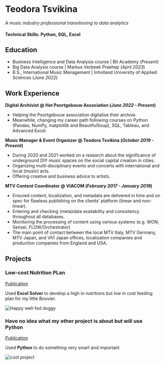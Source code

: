 # Teodora Tsvikina
<i>A music industry professional transitioning to data analytics </i>

#### Technical Skills: Python, SQL, Excel

## Education						       		
- Business Intelligence and Data Analysis course | Bit Academy (_Present_)
- Big Data Analysis course	| Markus Verbeek Praehep (_April 2023_)	 			        		
- B.S., International Music Management | Inholland University of Applied Sciences (_June 2022_)

## Work Experience
**Digital Archivist @ Het Poortgebouw Association (_June 2022 - Present_)**
- Helping the Poortgebouw association digitalise their archive.
- Meanwhile, changing my career path following courses on Python (Pandas, NumPy, matplotlib and BeautifulSoup), SQL, Tableau, and Advanced Excel.

**Music Manager & Event Organizer @ Teodora Tsvikina (_October 2019 - Present_)**
- During 2020 and 2021 worked on a research about the significance of underground DIY music spaces on the social capital creation in cities.
- Organizing multi-disciplinary events and concerts with international and local (music) acts.
- Offering creative and business advice to artists.

**MTV Content Coordinator @ VIACOM (_February 2017 - January 2019_)**
- Ensured content, localization, and metadata are delivered in time and on spec for flawless publishing on the clients’ platform (linear and non-linear).
- Entering and checking (meta)data availability and consistency throughout all databases.
- Monitoring the processing of content using various systems (e.g. WON, Sensei, FLOW/Orchestrator)
- The main point of contact between the local MTV Italy, MTV Germany, MTV Japan, and Vh1 Japan offices, localization companies and production companies from England and USA.

## Projects
### Low-cost Nutrition PLan  
[Publication](https://www./22/8/8)

Used **Excel Solver** to develop a high in nutritions but low in cost feeding plan for my little Bouvier.

![Happy well-fed doggy](/assets/img/happy_dog_file.jpeg)

### Have no idea what my other project is about but will use Python
[Publication](https://www.m)

Used **Python** to do something very smart and important

![cool project](/assets/img/pythonstuff.jpeg)

